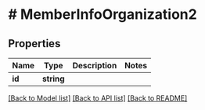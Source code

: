 # # MemberInfoOrganization2

## Properties

Name | Type | Description | Notes
------------ | ------------- | ------------- | -------------
**id** | **string** |  |

[[Back to Model list]](../../README.md#models) [[Back to API list]](../../README.md#endpoints) [[Back to README]](../../README.md)

